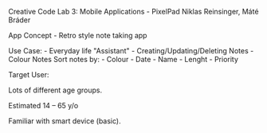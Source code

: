 Creative Code Lab 3: Mobile Applications - PixelPad
Niklas Reinsinger, Máté Bráder

App Concept - Retro style note taking app

Use Case:​
    - Everyday life "Assistant"​
    - Creating/Updating/Deleting Notes​
    - Colour Notes​
  Sort notes by:​
    - Colour​
    - Date​
    - Name​
    - Lenght​
    - Priority​

​Target User​:

  Lots of different age groups.​

  Estimated 14 – 65 y/o​

  Familiar with smart device (basic).​

​

​
